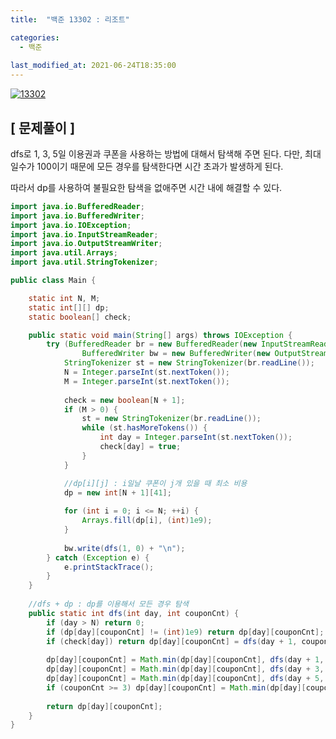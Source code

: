 ```yaml
---
title:  "백준 13302 : 리조트"

categories:
  - 백준
  
last_modified_at: 2021-06-24T18:35:00
---
```


[![13302](https://user-images.githubusercontent.com/53072057/123211817-ee510180-d4fe-11eb-9e57-9e750279b7fc.JPG)](https://www.acmicpc.net/problem/13302)  

<h2>[ 문제풀이 ]</h2>  
dfs로 1, 3, 5일 이용권과 쿠폰을 사용하는 방법에 대해서 탐색해 주면 된다. 다만, 최대 일수가 100이기 때문에 모든 경우를 탐색한다면 시간 초과가 발생하게 된다.  

따라서 dp를 사용하여 불필요한 탐색을 없애주면 시간 내에 해결할 수 있다.  

```java
import java.io.BufferedReader;
import java.io.BufferedWriter;
import java.io.IOException;
import java.io.InputStreamReader;
import java.io.OutputStreamWriter;
import java.util.Arrays;
import java.util.StringTokenizer;

public class Main {

	static int N, M;
	static int[][] dp;
	static boolean[] check;

	public static void main(String[] args) throws IOException {
		try (BufferedReader br = new BufferedReader(new InputStreamReader(System.in));
				BufferedWriter bw = new BufferedWriter(new OutputStreamWriter(System.out))){
			StringTokenizer st = new StringTokenizer(br.readLine());
			N = Integer.parseInt(st.nextToken());
			M = Integer.parseInt(st.nextToken());
			
			check = new boolean[N + 1];
			if (M > 0) {
				st = new StringTokenizer(br.readLine());
				while (st.hasMoreTokens()) {
					int day = Integer.parseInt(st.nextToken());
					check[day] = true;
				}
			}

			//dp[i][j] : i일날 쿠폰이 j개 있을 때 최소 비용
			dp = new int[N + 1][41];
			
			for (int i = 0; i <= N; ++i) {
				Arrays.fill(dp[i], (int)1e9);
			}
			
			bw.write(dfs(1, 0) + "\n");
		} catch (Exception e) {
			e.printStackTrace();
		}
	}
	
	//dfs + dp : dp를 이용해서 모든 경우 탐색
	public static int dfs(int day, int couponCnt) {
		if (day > N) return 0;
		if (dp[day][couponCnt] != (int)1e9) return dp[day][couponCnt];
		if (check[day]) return dp[day][couponCnt] = dfs(day + 1, couponCnt);
		
		dp[day][couponCnt] = Math.min(dp[day][couponCnt], dfs(day + 1, couponCnt) + 10000);
		dp[day][couponCnt] = Math.min(dp[day][couponCnt], dfs(day + 3, couponCnt + 1) + 25000);
		dp[day][couponCnt] = Math.min(dp[day][couponCnt], dfs(day + 5, couponCnt + 2) + 37000);
		if (couponCnt >= 3) dp[day][couponCnt] = Math.min(dp[day][couponCnt], dfs(day + 1, couponCnt - 3));
		
		return dp[day][couponCnt];
	}
}
```
